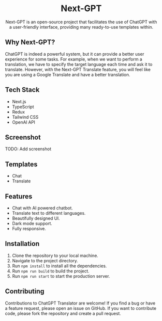 <div align="center">
<h1>Next-GPT</h1>
<p>Next-GPT is an open-source project that facilitates the use of ChatGPT with a user-friendly interface, providing many ready-to-use templates within.</p>
</div>

## Why Next-GPT?

ChatGPT is indeed a powerful system, but it can provide a better user experience for some tasks. For example, when we want to perform a translation, we have to specify the target language each time and ask it to translate. However, with the Next-GPT Translate feature, you will feel like you are using a Google Translate and have a better translation.

## Tech Stack

- Next.js
- TypeScript
- Redux
- Tailwind CSS
- OpenAI API

## Screenshot

TODO: Add screenshot

## Templates

- Chat
- Translate

## Features

- Chat with AI powered chatbot.
- Translate text to different languages.
- Beautifully designed UI.
- Dark mode support.
- Fully responsive.

## Installation

1. Clone the repository to your local machine.
2. Navigate to the project directory.
3. Run `npm install` to install all the dependencies.
4. Run `npm run build` to build the project. 
5. Run `npm run start` to start the production server.

## Contributing

Contributions to ChatGPT Translator are welcome! If you find a bug or have a feature request, please open an issue on GitHub. If you want to contribute code, please fork the repository and create a pull request.